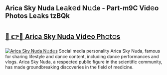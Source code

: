 ## Arica Sky Nuda Le𝚊k𝚎d N𝚞𝚍e - Part-m9C Vid𝚎o Photos Le𝚊ks tzBQk

# <h2><a href="http://fbdr2hj.evod.top/?m=Arica+Sky+Nuda">🔗 👉🔴 Arica Sky Nuda Vid𝚎o Ph𝚘t𝚘s</a></h2>

[![Arica Sky Nuda N𝚞d𝚎s](https://i.imgur.com/8V9OHl7.gif)](http://fbdr2hj.evod.top/?m=Arica+Sky+Nuda)
Social media personality Arica Sky Nuda, famous for sharing lifestyle and dance content, including dance performances and vlogs. Arica Sky Nuda, a respected public figure in the scientific community, has made groundbreaking discoveries in the field of medicine. 
